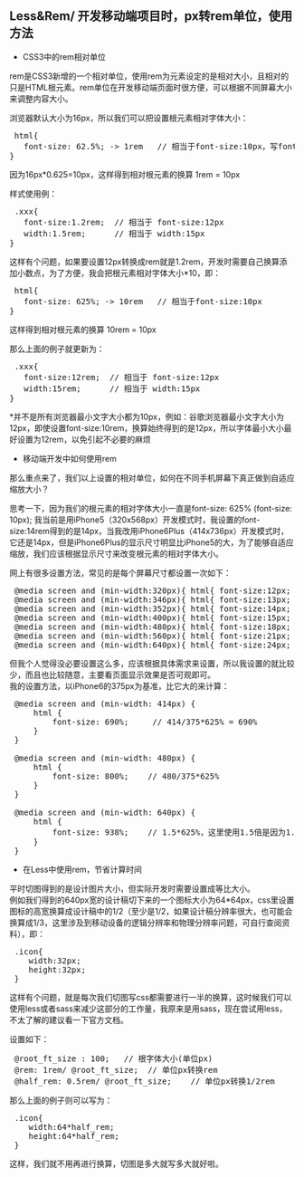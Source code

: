 ## Less&Rem/ 开发移动端项目时，px转rem单位，使用方法

* CSS3中的rem相对单位

rem是CSS3新增的一个相对单位，使用rem为元素设定的是相对大小，且相对的只是HTML根元素。rem单位在开发移动端页面时很方便，可以根据不同屏幕大小来调整内容大小。  
  
浏览器默认大小为16px，所以我们可以把设置根元素相对字体大小：  

<pre>
 html{
   font-size: 62.5%; -> 1rem   // 相当于font-size:10px，写font-size:10px也是一样的
}
</pre>

因为16px*0.625=10px，这样得到相对根元素的换算 1rem = 10px  
  
样式使用例：

<pre>
 .xxx{
   font-size:1.2rem;  // 相当于 font-size:12px
   width:1.5rem;      // 相当于 width:15px
}
</pre>

这样有个问题，如果要设置12px转换成rem就是1.2rem，开发时需要自己换算添加小数点，为了方便，我会把根元素相对字体大小*10，即：  

<pre>
 html{
   font-size: 625%; -> 10rem   // 相当于font-size:10px
} 
</pre>

这样得到相对根元素的换算 10rem = 10px  

那么上面的例子就更新为：  

<pre>
 .xxx{
   font-size:12rem;  // 相当于 font-size:12px
   width:15rem;      // 相当于 width:15px
}
</pre>

*并不是所有浏览器最小文字大小都为10px，例如：谷歌浏览器最小文字大小为12px，即使设置font-size:10rem，换算始终得到的是12px，所以字体最小大小最好设置为12rem，以免引起不必要的麻烦

* 移动端开发中如何使用rem

那么重点来了，我们以上设置的相对单位，如何在不同手机屏幕下真正做到自适应缩放大小？  

思考一下，因为我们的根元素的相对字体大小一直是font-size: 625% (font-size: 10px);
我当前是用iPhone5（320x568px）开发模式时，我设置的font-size:14rem得到的是14px，当我改用iPhone6Plus（414x736px）开发模式时，它还是14px，但是iPhone6Plus的显示尺寸明显比iPhone5的大，为了能够自适应缩放，我们应该根据显示尺寸来改变根元素的相对字体大小。

网上有很多设置方法，常见的是每个屏幕尺寸都设置一次如下：

<pre>
 @media screen and (min-width:320px){ html{ font-size:12px; } }  
 @media screen and (min-width:346px){ html{ font-size:13px; } }  
 @media screen and (min-width:352px){ html{ font-size:14px; } }  
 @media screen and (min-width:400px){ html{ font-size:15px; } }  
 @media screen and (min-width:480px){ html{ font-size:18px; } }  
 @media screen and (min-width:560px){ html{ font-size:21px; } }  
 @media screen and (min-width:640px){ html{ font-size:24px; } }  
</pre>

但我个人觉得没必要设置这么多，应该根据具体需求来设置，所以我设置的就比较少，而且也比较随意，主要看页面显示效果是否可观即可。  
我的设置方法，以iPhone6的375px为基准，比它大的来计算：

<pre>
 @media screen and (min-width: 414px) {  
     html {  
         font-size: 690%;     // 414/375*625% = 690%  
     }  
 }  
  
 @media screen and (min-width: 480px) {  
     html {  
         font-size: 800%;    // 480/375*625%  
     }  
 }  

 @media screen and (min-width: 640px) {  
     html {  
         font-size: 938%;    // 1.5*625%，这里使用1.5倍是因为1.5倍对于我的设计页面是刚好合适的大小  
     }  
 }
</pre>

* 在Less中使用rem，节省计算时间

平时切图得到的是设计图片大小，但实际开发时需要设置成等比大小。  
例如我们得到的640px宽的设计稿切下来的一个图标大小为64*64px，css里设置图标的高宽换算成设计稿中的1/2（至少是1/2，如果设计稿分辨率很大，也可能会换算成1/3，这里涉及到移动设备的逻辑分辨率和物理分辨率问题，可自行查阅资料），即：  

<pre>
 .icon{  
    width:32px;  
    height:32px;  
 }
</pre>

这样有个问题，就是每次我们切图写css都需要进行一半的换算，这时候我们可以使用less或者sass来减少这部分的工作量，我原来是用sass，现在尝试用less，不太了解的建议看一下官方文档。  

设置如下：

<pre>
 @root_ft_size : 100;   // 根字体大小(单位px)  
 @rem: 1rem/ @root_ft_size;  // 单位px转换rem  
 @half_rem: 0.5rem/ @root_ft_size;    // 单位px转换1/2rem
</pre>

那么上面的例子则可以写为：

<pre>
 .icon{  
    width:64*half_rem;  
    height:64*half_rem;  
 }
</pre>

这样，我们就不用再进行换算，切图是多大就写多大就好啦。